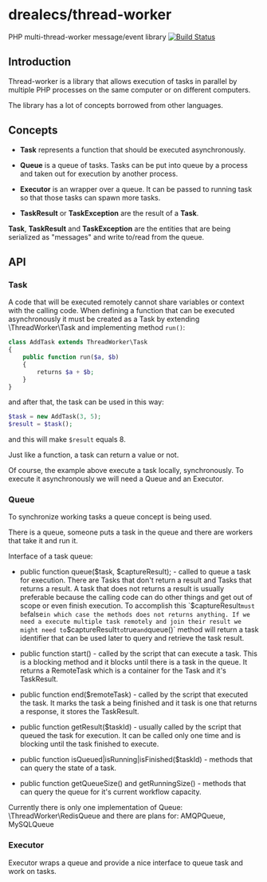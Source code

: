 drealecs/thread-worker
=============

PHP multi-thread-worker message/event library
[![Build Status](https://secure.travis-ci.org/drealecs/thread-worker.png?branch=master)](http://travis-ci.org/drealecs/thread-worker)

Introduction
------------

Thread-worker is a library that allows execution of tasks in parallel by multiple PHP processes
on the same computer or on different computers.

The library has a lot of concepts borrowed from other languages.



Concepts
--------

 - **Task** represents a function that should be executed asynchronously.

 - **Queue** is a queue of tasks. Tasks can be put into queue by a process and taken out for execution by another process.

 - **Executor** is an wrapper over a queue. It can be passed to running task so that those tasks can spawn more tasks.

 - **TaskResult** or **TaskException** are the result of a **Task**.

**Task**, **TaskResult** and **TaskException** are the entities that are being serialized as "messages" and write to/read from the queue.

API
---

### Task

A code that will be executed remotely cannot share variables or context with the calling code. When defining a function
that can be executed asynchronously it must be created as a Task by extending \ThreadWorker\Task and implementing method `run()`:
``` php
class AddTask extends ThreadWorker\Task
{
    public function run($a, $b)
    {
        returns $a + $b;
    }
}
```
and after that, the task can be used in this way:
``` php
$task = new AddTask(3, 5);
$result = $task();
```
and this will make `$result` equals 8.

Just like a function, a task can return a value or not.

Of course, the example above execute a task locally, synchronously. To execute it asynchronously we will need a Queue and an Executor.

### Queue

To synchronize working tasks a queue concept is being used.

There is a queue, someone puts a task in the queue and there are workers that take it and run it.


Interface of a task queue:

 - public function queue($task, $captureResult); - called to queue a task for execution. There are Tasks that don't return a result and Tasks that returns a result.
A task that does not returns a result is usually preferable because the calling code can do other things and get out of scope or even finish execution.
To accomplish this `$captureResult` must be `false` in which case the methods does not returns anything.
If we need a execute multiple task remotely and join their result we might need to `$captureResult` to `true` and `queue()` method will return a task
identifier that can be used later to query and retrieve the task result.

 - public function start() - called by the script that can execute a task. This is a blocking method and it blocks until there is a task in the queue.
It returns a RemoteTask which is a container for the Task and it's TaskResult.

 - public function end($remoteTask) - called by the script that executed the task. It marks the task a being finished and it task is one that returns
a response, it stores the TaskResult.

 - public function getResult($taskId) - usually called by the script that queued the task for execution. It can be called only one time and is blocking
until the task finished to execute.

 - public function isQueued|isRunning|isFinished($taskId) - methods that can query the state of a task.

 - public function getQueueSize() and getRunningSize() - methods that can query the queue for it's current workflow capacity.

Currently there is only one implementation of Queue: \ThreadWorker\RedisQueue and there are plans for: AMQPQueue, MySQLQueue


### Executor

Executor wraps a queue and provide a nice interface to queue task and work on tasks.



